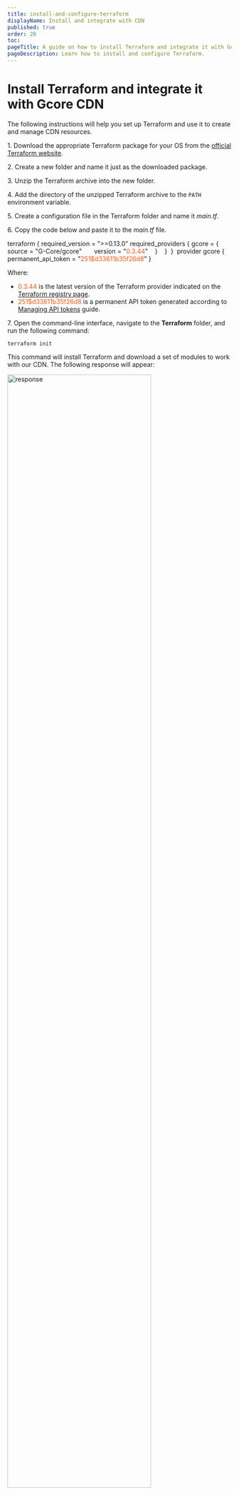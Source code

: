 ```yaml
---
title: install-and-configure-terraform
displayName: Install and integrate with CDN
published: true
order: 20
toc:
pageTitle: A guide on how to install Terraform and integrate it with Gcore CDN  | Gcore
pageDescription: Learn how to install and configure Terraform.
---
```

# Install Terraform and integrate it with Gcore CDN

The following instructions will help you set up Terraform and use it to create and manage CDN resources. 

1\. Download the appropriate Terraform package for your OS from the <a href="https://terraform.io/downloads" target="_blank">official Terraform website</a>.  

2\. Create a new folder and name it just as the downloaded package. 

3\. Unzip the Terraform archive into the new folder. 

4\. Add the directory of the unzipped Terraform archive to the `PATH` environment variable. 

5\. Create a configuration file in the Terraform folder and name it *main.tf*.  

6\. Copy the code below and paste it to the *main.tf* file.  

<code-block>
terraform {  
  required_version = ">=0.13.0"   
  required_providers {   
    gcore = {  
      source = "G-Core/gcore"  
      version = "<span style="color:#FF5913">0.3.44</span>"  
   }   
  }   
}   
provider gcore {   
permanent_api_token = "<span style="color:#FF5913">251$d33611b35f26d8</span>"  
} 
</code-block>

Where:

- <span style="color:#FF5913">0.3.44</span> is the latest version of the Terraform provider indicated on the <a href="https://registry.terraform.io/providers/G-Core/gcore/latest" target="_blank">Terraform registry page</a>.
- <span style="color:#FF5913">251$d33611b35f26d8</span> is a permanent API token generated according to <a href="https://gcore.com/docs/account-settings/create-use-or-delete-a-permanent-api-token" target="_blank">Managing API tokens</a> guide.


7\. Open the command-line interface, navigate to the **Terraform** folder, and run the following command: 

```
terraform init
```

This command will install Terraform and download a set of modules to work with our CDN. The following response will appear:

<img src="https://assets.gcore.pro/docs/cdn/grafana-terraform/manage-a-cdn-resource-with-terraform/image_1734.png" alt="response " width="80%">

This response means Terraform was successfully downloaded and installed, you can start working with it. 